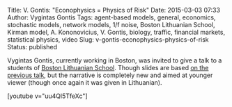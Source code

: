 Title: V. Gontis: "Econophysics = Physics of Risk"
Date: 2015-03-03 07:33
Author: Vygintas Gontis
Tags: agent-based models, general, economics, stochastic models, network models, 1/f noise, Boston Lithuanian School, Kirman model, A. Kononovicius, V. Gontis, biology, traffic, financial markets, statistical physics, video
Slug: v-gontis-econophysics-physics-of-risk
Status: published

Vygintas
Gontis, currently working in Boston, was invited to give a talk to a
students of [Boston Lithuanian School](https://www.blsm.org/). Though
slides are based [on the previous
talk]({filename}/articles/2013/cafe-scientifique-physics-of-risk-more-physics-less-risk-video.md),
but the narrative is completely new and aimed at younger viewer (though
once again it was given in Lithuanian).

[youtube v="uu4Ql5TfeXc"]
